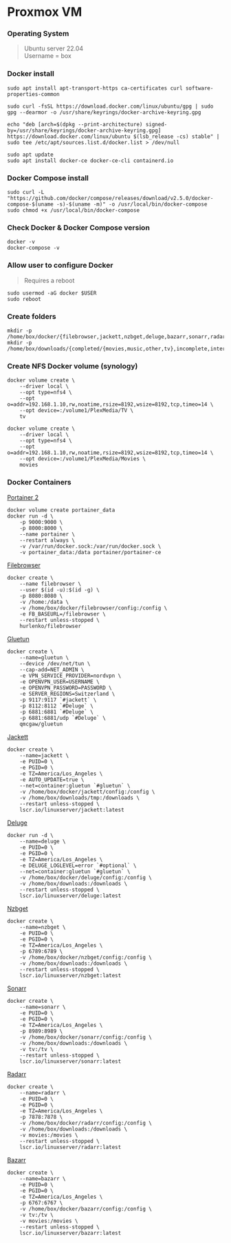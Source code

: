 # Proxmox VM

### Operating System
> Ubuntu server 22.04\
> Username = box

### Docker install
```
sudo apt install apt-transport-https ca-certificates curl software-properties-common

sudo curl -fsSL https://download.docker.com/linux/ubuntu/gpg | sudo gpg --dearmor -o /usr/share/keyrings/docker-archive-keyring.gpg

echo "deb [arch=$(dpkg --print-architecture) signed-by=/usr/share/keyrings/docker-archive-keyring.gpg] https://download.docker.com/linux/ubuntu $(lsb_release -cs) stable" | sudo tee /etc/apt/sources.list.d/docker.list > /dev/null

sudo apt update
sudo apt install docker-ce docker-ce-cli containerd.io
```

### Docker Compose install
```
sudo curl -L "https://github.com/docker/compose/releases/download/v2.5.0/docker-compose-$(uname -s)-$(uname -m)" -o /usr/local/bin/docker-compose
sudo chmod +x /usr/local/bin/docker-compose
```
### Check Docker & Docker Compose version
```
docker -v
docker-compose -v
```

### Allow user to configure Docker
> Requires a reboot
```
sudo usermod -aG docker $USER
sudo reboot
```

### Create folders
```
mkdir -p /home/box/docker/{filebrowser,jackett,nzbget,deluge,bazarr,sonarr,radarr}/config
mkdir -p /home/box/downloads/{completed/{movies,music,other,tv},incomplete,intermediate,nzb,queue,tmp,watch/{converted,storage,watch}}
```

### Create NFS Docker volume (synology)
```
docker volume create \
	--driver local \
	--opt type=nfs4 \
	--opt o=addr=192.168.1.10,rw,noatime,rsize=8192,wsize=8192,tcp,timeo=14 \
	--opt device=:/volume1/PlexMedia/TV \
	tv
```
```
docker volume create \
	--driver local \
	--opt type=nfs4 \
	--opt o=addr=192.168.1.10,rw,noatime,rsize=8192,wsize=8192,tcp,timeo=14 \
	--opt device=:/volume1/PlexMedia/Movies \
	movies
```

### Docker Containers
[Portainer 2](https://hub.docker.com/r/portainer/portainer-ce)
```
docker volume create portainer_data
docker run -d \
	-p 9000:9000 \
	-p 8000:8000 \
	--name portainer \
	--restart always \
	-v /var/run/docker.sock:/var/run/docker.sock \
	-v portainer_data:/data portainer/portainer-ce
```
[Filebrowser](https://hub.docker.com/r/hurlenko/filebrowser)
```
docker create \
	--name filebrowser \
	--user $(id -u):$(id -g) \
	-p 8080:8080 \
	-v /home:/data \
	-v /home/box/docker/filebrowser/config:/config \
	-e FB_BASEURL=/filebrowser \
	--restart unless-stopped \
	hurlenko/filebrowser
```
[Gluetun](https://hub.docker.com/r/qmcgaw/gluetun)

```
docker create \
	--name=gluetun \
	--device /dev/net/tun \
	--cap-add=NET_ADMIN \
	-e VPN_SERVICE_PROVIDER=nordvpn \
	-e OPENVPN_USER=USERNAME \
	-e OPENVPN_PASSWORD=PASSWORD \
	-e SERVER_REGIONS=Switzerland \
	-p 9117:9117 `#jackett` \
 	-p 8112:8112 `#Deluge` \
 	-p 6881:6881 `#Deluge` \
 	-p 6881:6881/udp `#Deluge` \
	qmcgaw/gluetun
```
[Jackett](https://hub.docker.com/r/linuxserver/jackett)
```
docker create \
	--name=jackett \
	-e PUID=0 \
	-e PGID=0 \
	-e TZ=America/Los_Angeles \
	-e AUTO_UPDATE=true \
	--net=container:gluetun `#gluetun` \
	-v /home/box/docker/jackett/config:/config \
	-v /home/box/downloads/tmp:/downloads \
	--restart unless-stopped \
	lscr.io/linuxserver/jackett:latest
```
[Deluge](https://hub.docker.com/r/linuxserver/deluge)

```
docker run -d \
 	--name=deluge \
 	-e PUID=0 \
 	-e PGID=0 \
 	-e TZ=America/Los_Angeles \
 	-e DELUGE_LOGLEVEL=error `#optional` \
	--net=container:gluetun `#gluetun` \
 	-v /home/box/docker/deluge/config:/config \
 	-v /home/box/downloads:/downloads \
 	--restart unless-stopped \
 	lscr.io/linuxserver/deluge:latest
```
[Nzbget](https://hub.docker.com/r/linuxserver/nzbget)
```
docker create \
	--name=nzbget \
	-e PUID=0 \
	-e PGID=0 \
	-e TZ=America/Los_Angeles \
	-p 6789:6789 \
	-v /home/box/docker/nzbget/config:/config \
	-v /home/box/downloads:/downloads \
	--restart unless-stopped \
	lscr.io/linuxserver/nzbget:latest
```
[Sonarr](https://hub.docker.com/r/linuxserver/sonarr)
```
docker create \
	--name=sonarr \
	-e PUID=0 \
	-e PGID=0 \
	-e TZ=America/Los_Angeles \
	-p 8989:8989 \
	-v /home/box/docker/sonarr/config:/config \
	-v /home/box/downloads:/downloads \
	-v tv:/tv \
	--restart unless-stopped \
	lscr.io/linuxserver/sonarr:latest
```
[Radarr](https://hub.docker.com/r/linuxserver/radarr)
```
docker create \
	--name=radarr \
	-e PUID=0 \
	-e PGID=0 \
	-e TZ=America/Los_Angeles \
	-p 7878:7878 \
	-v /home/box/docker/radarr/config:/config \
	-v /home/box/downloads:/downloads \
	-v movies:/movies \
	--restart unless-stopped \
	lscr.io/linuxserver/radarr:latest
```
[Bazarr](https://hub.docker.com/r/linuxserver/bazarr)
```
docker create \
	--name=bazarr \
	-e PUID=0 \
	-e PGID=0 \
	-e TZ=America/Los_Angeles \
	-p 6767:6767 \
	-v /home/box/docker/bazarr/config:/config \
	-v tv:/tv \
	-v movies:/movies \
	--restart unless-stopped \
	lscr.io/linuxserver/bazarr:latest
```
